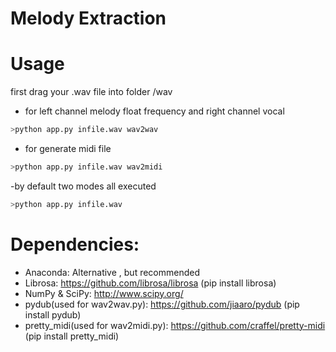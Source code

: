 # Melody Extraction


# Usage
first drag your .wav file into folder /wav

- for left channel melody float frequency and right channel vocal
```bash
>python app.py infile.wav wav2wav
```

- for generate midi file
```bash
>python app.py infile.wav wav2midi
```

-by default two modes all executed
```bash
>python app.py infile.wav 
```


# Dependencies:
- Anaconda: Alternative , but recommended
- Librosa: https://github.com/librosa/librosa (pip install librosa)
- NumPy & SciPy: http://www.scipy.org/ 
- pydub(used for wav2wav.py): https://github.com/jiaaro/pydub (pip install pydub) 
- pretty_midi(used for wav2midi.py): https://github.com/craffel/pretty-midi (pip install pretty_midi)